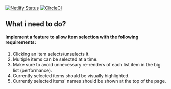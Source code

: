 [![Netlify Status](https://api.netlify.com/api/v1/badges/ab5e4a00-0a1c-4aa3-a131-846a1891c63d/deploy-status)](https://app.netlify.com/sites/robson-small-test/deploys)  [![CircleCI](https://dl.circleci.com/status-badge/img/gh/robsonnjunnior/robson-test-close/tree/main.svg?style=svg)](https://dl.circleci.com/status-badge/redirect/gh/robsonnjunnior/robson-test-close/tree/main)

## What i need to do?

#### Implement a feature to allow item selection with the following requirements:
1. Clicking an item selects/unselects it.
2. Multiple items can be selected at a time.
3. Make sure to avoid unnecessary re-renders of each list item in the big list (performance).
4. Currently selected items should be visually highlighted.
5. Currently selected items' names should be shown at the top of the page.